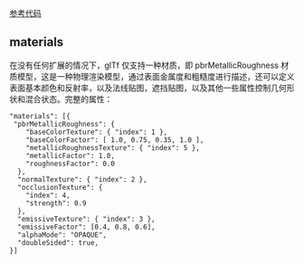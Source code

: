 [参考代码](https://github.com/Twinklebear/webgpu-gltf)

## materials

在没有任何扩展的情况下，glTf 仅支持一种材质，即 pbrMetallicRoughness 材质模型，这是一种物理渲染模型，通过表面金属度和粗糙度进行描述，还可以定义表面基本颜色和反射率，以及法线贴图，遮挡贴图，以及其他一些属性控制几何形状和混合状态。完整的属性：

```
"materials": [{
 "pbrMetallicRoughness": {
    "baseColorTexture": { "index": 1 },
    "baseColorFactor": [ 1.0, 0.75, 0.35, 1.0 ],
    "metallicRoughnessTexture": { "index": 5 },
    "metallicFactor": 1.0,
    "roughnessFactor": 0.0
  },
  "normalTexture": { "index": 2 },
  "occlusionTexture": {
    "index": 4,
    "strength": 0.9
  },
  "emissiveTexture": { "index": 3 },
  "emissiveFactor": [0.4, 0.8, 0.6],
  "alphaMode": "OPAQUE",
  "doubleSided": true,
}]
```
